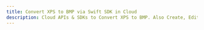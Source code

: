 ---title: Convert XPS to BMP via Swift SDK in Clouddescription: Cloud APIs & SDKs to Convert XPS to BMP. Also Create, Edit & Render Microsoft Word & OpenOffice documents in the Cloud.---